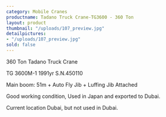 ```yaml
---
category: Mobile Cranes
productname: Tadano Truck Crane-TG3600 - 360 Ton
layout: product
thumbnail: "/uploads/107_preview.jpg"
detailpictures:
- "/uploads/107_preview.jpg"
sold: false
---
```


360 Ton Tadano Truck Crane

TG 3600M-1&nbsp;1991yr&nbsp;S.N.450110

Main boom: 51m + Auto Fly Jib + Luffing Jib Attached

Good working condition, Used&nbsp;in Japan and exported to Dubai.

Current location Dubai, but not used in Dubai.



